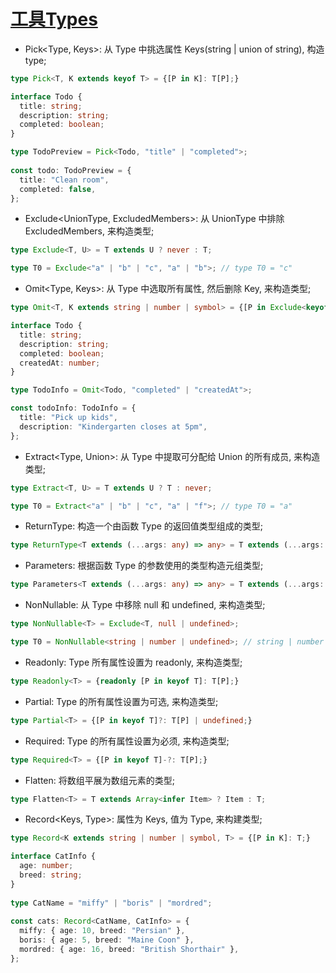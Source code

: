 # [工具Types](https://www.typescriptlang.org/docs/handbook/utility-types.html)
- Pick<Type, Keys>: 从 Type 中挑选属性 Keys(string | union of string), 构造 type;
```typescript
type Pick<T, K extends keyof T> = {[P in K]: T[P];}

interface Todo {
  title: string;
  description: string;
  completed: boolean;
}

type TodoPreview = Pick<Todo, "title" | "completed">;
 
const todo: TodoPreview = {
  title: "Clean room",
  completed: false,
};
```

- Exclude<UnionType, ExcludedMembers>: 从 UnionType 中排除 ExcludedMembers, 来构造类型;
```typescript
type Exclude<T, U> = T extends U ? never : T;

type T0 = Exclude<"a" | "b" | "c", "a" | "b">; // type T0 = "c"
```

- Omit<Type, Keys>: 从 Type 中选取所有属性, 然后删除 Key, 来构造类型;
```typescript
type Omit<T, K extends string | number | symbol> = {[P in Exclude<keyof T, K>]: T[P];}

interface Todo {
  title: string;
  description: string;
  completed: boolean;
  createdAt: number;
}

type TodoInfo = Omit<Todo, "completed" | "createdAt">;

const todoInfo: TodoInfo = {
  title: "Pick up kids",
  description: "Kindergarten closes at 5pm",
};
```

- Extract<Type, Union>: 从 Type 中提取可分配给 Union 的所有成员, 来构造类型;
```typescript
type Extract<T, U> = T extends U ? T : never; 

type T0 = Extract<"a" | "b" | "c", "a" | "f">; // type T0 = "a"
```

- ReturnType<Type>: 构造一个由函数 Type 的返回值类型组成的类型;
```typescript
type ReturnType<T extends (...args: any) => any> = T extends (...args: any) => infer R ? R : any;
```

- Parameters<Type>: 根据函数 Type 的参数使用的类型构造元组类型;
```typescript
type Parameters<T extends (...args: any) => any> = T extends (...args: infer P) => any ? P : never;
```

- NonNullable<Type>: 从 Type 中移除 null 和 undefined, 来构造类型;
```typescript
type NonNullable<T> = Exclude<T, null | undefined>;

type T0 = NonNullable<string | number | undefined>; // string | number
```

- Readonly<Type>: Type 所有属性设置为 readonly, 来构造类型;
```typescript
type Readonly<T> = {readonly [P in keyof T]: T[P];}
```

- Partial<Type>: Type 的所有属性设置为可选, 来构造类型;
```typescript
type Partial<T> = {[P in keyof T]?: T[P] | undefined;}
```

- Required<Type>: Type 的所有属性设置为必须, 来构造类型;
```typescript
type Required<T> = {[P in keyof T]-?: T[P];}
```

- Flatten<T>: 将数组平展为数组元素的类型;
```typescript
type Flatten<T> = T extends Array<infer Item> ? Item : T;
```

- Record<Keys, Type>: 属性为 Keys, 值为 Type, 来构建类型;
```typescript
type Record<K extends string | number | symbol, T> = {[P in K]: T;}

interface CatInfo {
  age: number;
  breed: string;
}
 
type CatName = "miffy" | "boris" | "mordred";
 
const cats: Record<CatName, CatInfo> = {
  miffy: { age: 10, breed: "Persian" },
  boris: { age: 5, breed: "Maine Coon" },
  mordred: { age: 16, breed: "British Shorthair" },
};
```
